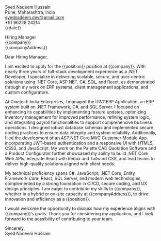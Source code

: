 Syed Nadeem Hussain  
Pune, Maharashtra, India  
syednadeem.dev@gmail.com  
+91 96228 24214  
{{date}}

Hiring Manager  
{{company}}  
{{companyAddress}}

Dear Hiring Manager,

I am excited to apply for the {{position}} position at {{company}}. With nearly three years of full-stack development experience as a .NET Developer, I specialize in delivering scalable, secure, and user-centric solutions using .NET Core, ASP.NET, C#, SQL, and React, as demonstrated through my work on ERP systems, client management applications, and custom configurators.

At Cinetech India Enterprises, I managed the UWCERP Application, an ERP system built on .NET Framework, C#, and SQL Server. I focused on enhancing its capabilities by implementing feature updates, optimizing inventory management for improved performance, refining system logic, and integrating payroll functionalities to support comprehensive business operations. I designed robust database schemas and implemented secure coding practices to ensure data integrity and system reliability. Additionally, I led the development of an ASP.NET Core MVC Customer Module App, incorporating JWT-based authentication and a responsive UI with HTML5, CSS3, and JavaScript. My work on the Palette CAD Quotation Software and a Product Configurator further showcased my ability to build .NET Core Web APIs, integrate React with Redux and Tailwind CSS, and lead teams to deliver high-quality solutions aligned with client needs.

My technical proficiency spans C#, JavaScript, .NET Core, Entity Framework Core, React, SQL Server, and modern web technologies, complemented by a strong foundation in CI/CD, secure coding, and UX design principles. I am eager to contribute my skills to {{company}}, whether in a hybrid or on-site capacity at {{companyAddress}}, to drive innovation and efficiency as a {{position}}.

I would welcome the opportunity to discuss how my experience aligns with {{company}}’s goals. Thank you for considering my application, and I look forward to the possibility of contributing to your team.

Sincerely,  
Syed Nadeem Hussain
